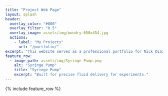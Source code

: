 ```yaml
---
title: "Project Web Page"
layout: splash
header:
  overlay_color: "#000"
  overlay_filter: "0.5"
  overlay_image: assets/img/wondry-650x454.jpg
  actions:
    - label: "My Projects"
      url: "/portfolio/"
excerpt: "This website serves as a professional portfolio for Nick Diaz, highlighting his journey and achievements in additive and polymer-based manufacturing. The site showcases technical projects, innovative designs, and academic accomplishments, reflecting his dedication to advancing engineering solutions."
feature_row:
  - image_path: assets/img/Syringe Pump.png
    alt: "Syringe Pump"
    title: "Syringe Pump"
    excerpt: "Built for precise fluid delivery for experiments."
---
```


{% include feature_row %}

